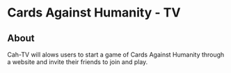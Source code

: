 # Cards Against Humanity - TV

## About 
Cah-TV will alows users to start a game of Cards Against Humanity through a website and invite their friends to join and play.